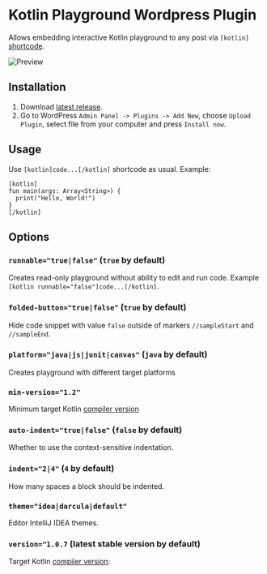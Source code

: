 # Kotlin Playground Wordpress Plugin

Allows embedding interactive Kotlin playground to any post via `[kotlin]` [shortcode](https://codex.wordpress.org/Shortcode_API).

![Preview](https://raw.githubusercontent.com/Kotlin/kotlin-playground-wp-plugin/master/preview.gif)

## Installation

1. Download [latest release](https://github.com/Kotlin/kotlin-playground-wp-plugin/releases/download/v0.0.4/kotlin-playground-wp-plugin.zip).
2. Go to WordPress `Admin Panel -> Plugins -> Add New`, choose `Upload Plugin`, select file from your computer and press `Install now`.

## Usage

Use `[kotlin]code...[/kotlin]` shortcode as usual. Example:

```
[kotlin]
fun main(args: Array<String>) {
  print("Hello, World!")
}
[/kotlin]
```

## Options 

### `runnable="true|false"` (`true` by default)

Creates read-only playground without ability to edit and run code. Example `[kotlin runnable="false"]code...[/kotlin]`.

### `folded-button="true|false"` (`true` by default)

Hide code snippet with value `false` outside of markers `//sampleStart` and `//sampleEnd`.  

### `platform="java|js|junit|canvas"` (`java` by default)

Creates playground with different target platforms

### `min-version="1.2"`

Minimum target Kotlin [compiler version](https://try.kotlinlang.org/kotlinServer?type=getKotlinVersions)

### `auto-indent="true|false"` (`false` by default)

Whether to use the context-sensitive indentation.

### `indent="2|4"` (`4` by default)

How many spaces a block should be indented.

### `theme="idea|darcula|default"`

Editor IntelliJ IDEA themes.

### `version="1.0.7` (latest stable version by default)

Target Kotlin [compiler version](https://try.kotlinlang.org/kotlinServer?type=getKotlinVersions):
